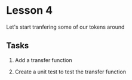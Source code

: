 # Lesson 4

Let's start tranfering some of our tokens around

## Tasks

1. Add a transfer function

2. Create a unit test to test the transfer function

